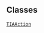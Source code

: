 ## Classes

<a href="../object/TIAAction.html#TIAAction"
target="main"><code>TIAAction</code></a>  
